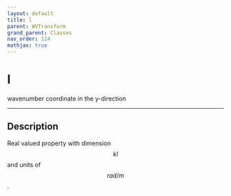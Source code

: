 ```yaml
---
layout: default
title: l
parent: WVTransform
grand_parent: Classes
nav_order: 114
mathjax: true
---
```


#  l

wavenumber coordinate in the y-direction


---

## Description
Real valued property with dimension $$kl$$ and units of $$rad/m$$.

